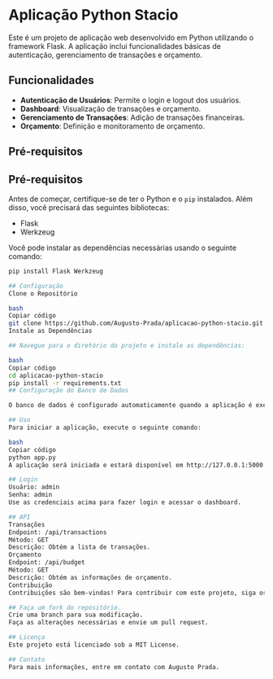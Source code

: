 # Aplicação Python Stacio

Este é um projeto de aplicação web desenvolvido em Python utilizando o framework Flask. A aplicação inclui funcionalidades básicas de autenticação, gerenciamento de transações e orçamento.

## Funcionalidades

- **Autenticação de Usuários**: Permite o login e logout dos usuários.
- **Dashboard**: Visualização de transações e orçamento.
- **Gerenciamento de Transações**: Adição de transações financeiras.
- **Orçamento**: Definição e monitoramento de orçamento.
## Pré-requisitos
## Pré-requisitos

Antes de começar, certifique-se de ter o Python e o `pip` instalados. Além disso, você precisará das seguintes bibliotecas:

- Flask
- Werkzeug

Você pode instalar as dependências necessárias usando o seguinte comando:

```bash
pip install Flask Werkzeug

## Configuração
Clone o Repositório

bash
Copiar código
git clone https://github.com/Augusto-Prada/aplicacao-python-stacio.git
Instale as Dependências

## Navegue para o diretório do projeto e instale as dependências:

bash
Copiar código
cd aplicacao-python-stacio
pip install -r requirements.txt
## Configuração do Banco de Dados

O banco de dados é configurado automaticamente quando a aplicação é executada pela primeira vez. Certifique-se de que o banco de dados está acessível e configurado corretamente.

## Uso
Para iniciar a aplicação, execute o seguinte comando:

bash
Copiar código
python app.py
A aplicação será iniciada e estará disponível em http://127.0.0.1:5000.

## Login
Usuário: admin
Senha: admin
Use as credenciais acima para fazer login e acessar o dashboard.

## API
Transações
Endpoint: /api/transactions
Método: GET
Descrição: Obtém a lista de transações.
Orçamento
Endpoint: /api/budget
Método: GET
Descrição: Obtém as informações de orçamento.
Contribuição
Contribuições são bem-vindas! Para contribuir com este projeto, siga os passos abaixo:

## Faça um fork do repositório.
Crie uma branch para sua modificação.
Faça as alterações necessárias e envie um pull request.

## Licença
Este projeto está licenciado sob a MIT License.

## Contato
Para mais informações, entre em contato com Augusto Prada.

